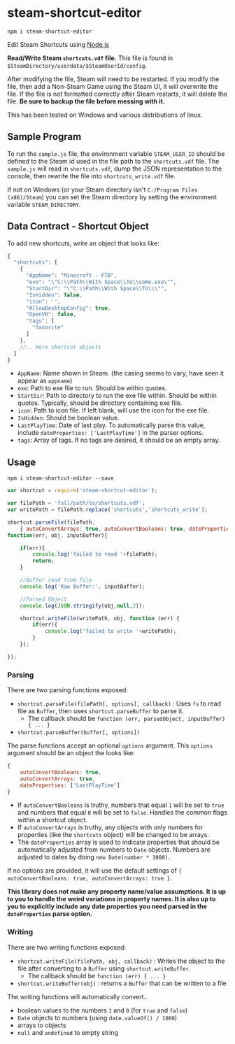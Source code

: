 # steam-shortcut-editor

```
npm i steam-shortcut-editor
```

Edit Steam Shortcuts using [Node.js](https://nodejs.org/)

**Read/Write Steam `shortcuts.vdf` file.**
This file is found in `$SteamDirectory/userdata/$SteamUserId/config`.

After modifying the file, Steam will need to be restarted. If you modify the file, then add a Non-Steam Game using the Steam UI, it will overwrite the file. If the file is not formatted correctly after Steam restarts, it will delete the file. **Be sure to backup the file before messing with it.**

This has been tested on Windows and various distributions of linux.

## Sample Program
To run the `sample.js` file, the environment variable `STEAM_USER_ID` should be defined to the Steam id used in the file path to the `shortcuts.vdf` file. The `sample.js` will read in `shortcuts.vdf`, dump the JSON representation to the console, then rewrite the file into `shortcuts_write.vdf` file.

If not on Windows (or your Steam directory isn't `C:/Program Files (x86)/Steam`) you can set the Steam directory by setting the environment variable `STEAM_DIRECTORY`.


## Data Contract - Shortcut Object

To add new shortcuts, write an object that looks like:
```javascript
{
  "shortcuts": [
    {
      "AppName": "Minecraft - FTB",
      "exe": "\"C:\\Path\\With Space\\To\\some.exe\"",
      "StartDir": "\"C:\\Path\\With Space\\To\\\"",
      "IsHidden": false,
      "icon": '',
      "AllowDesktopConfig": true,
      "OpenVR": false,
      "tags": [
        "favorite"
      ]
    },
    //.. more shortcut objects
  ]
}
```
- `AppName`: Name shown in Steam. (the casing seems to vary, have seen it appear as `appname`)
- `exe`: Path to exe file to run. Should be within quotes.
- `StartDir`: Path to directory to run the exe file within. Should be within quotes. Typically, should be directory containing exe file.
- `icon`: Path to icon file. If left blank, will use the icon for the exe file.
- `IsHidden`: Should be boolean value.
- `LastPlayTime`: Date of last play. To automatically parse this value, include `dateProperties: ['LastPlayTime']` in the parser options.
- `tags`: Array of tags. If no tags are desired, it should be an empty array.

## Usage

```
npm i steam-shortcut-editor --save
```

```javascript
var shortcut = require('steam-shortcut-editor');

var filePath = 'full/path/to/shortcuts.vdf';
var writePath = filePath.replace('shortcuts','shortcuts_write');

shortcut.parseFile(filePath,
    { autoConvertArrays: true, autoConvertBooleans: true, dateProperties: ['LastPlayTime']},
function(err, obj, inputBuffer){

    if(err){
        console.log('failed to read '+filePath);
        return;
    }

    //Buffer read from file
    console.log('Raw Buffer:', inputBuffer);

    //Parsed Object
    console.log(JSON.stringify(obj,null,2));

    shortcut.writeFile(writePath, obj, function (err) {
        if(err){
            console.log('failed to write '+writePath);
        }
    });

});

```



### Parsing

There are two parsing functions exposed:
- `shortcut.parseFile(filePath[, options], callback)` : Uses `fs` to read file as `Buffer`, then uses `shortcut.parseBuffer` to parse it.
  - The callback should be `function (err, parsedObject, inputBuffer) { ... }`
- `shortcut.parseBuffer(buffer[, options])`

The parse functions accept an optional `options` argument. This `options` argument should be an object the looks like:
```javascript
{
    autoConvertBooleans: true,
    autoConvertArrays: true,
    dateProperties: ['LastPlayTime']
}
```
- If `autoConvertBooleans` is truthy, numbers that equal `1` will be set to `true` and numbers that equal `0` will be set to `false`. Handles the common flags within a shortcut object.
- If `autoConvertArrays` is truthy, any objects with only numbers for properties (like the `shortcuts` object) will be changed to be arrays.
- The `dateProperties` array is used to indicate properties that should be automatically adjusted from numbers to `Date` objects. Numbers are adjusted to dates by doing `new Date(number * 1000)`.

If no options are provided, it will use the default settings of `{ autoConvertBooleans: true, autoConvertArrays: true }`.

**This library does not make any property name/value assumptions. It is up to you to handle the weird variations in property names. It is also up to you to explicitly include any date properties you need parsed in the `dateProperties` parse option.**

### Writing

There are two writing functions exposed:
- `shortcut.writeFile(filePath, obj, callback)` : Writes the object to the file after converting to a `Buffer` using `shortcut.writeBuffer`.
  - The callback should be `function (err) { ... }`
- `shortcut.writeBuffer(obj)` : returns a `Buffer` that can be written to a file

The writing functions will automatically convert..
- boolean values to the numbers `1` and `0` (for `true` and `false`)
- `Date` objects to numbers (using `date.valueOf() / 1000`)
- arrays to objects
- `null` and `undefined` to empty string



